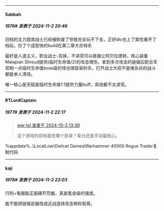 ﻿
*****

####  Sabbah  
##### 1976#       发表于 2024-11-2 20:46

旧档的主力首席战士已经被砍废了导致完全玩不下去，正好dlc也上了索性重开了档玩，抄了个成型快的build在第二章大杀特杀

最好是人道主义，职业战士-先锋，不讲究可以直接让阿贝拉德转，核心装备Malapian Shroud提供(临时生命值/2)的攻击增伤，拿到多次攻击的链锯后配合军官刷一点临时生命值boss级的怪也很容易秒杀，打开战士大招不是堆杂兵的战斗都能单人清场。

唯一核心是天赋是临时生命值1:1提供力量buff，其他都不太讲究。


*****

####  RTLordCaptain  
##### 1977#       发表于 2024-11-2 22:17

<blockquote><a href="httphttps://bbs.saraba1st.com/2b/forum.php?mod=redirect&amp;goto=findpost&amp;pid=66366965&amp;ptid=2071702" target="_blank">ww-tsl 发表于 2024-10-3 13:39</a>

这个游戏的存档是在哪个目录？辈分还是手动最放心。</blockquote>%appdata%\..\LocalLow\Owlcat Games\Warhammer 40000 Rogue Trader复制代码


*****

####  kaji  
##### 1978#       发表于 2024-11-2 23:03

行刑+电锯能正面硬开荒蝎，真是氪金级的强度。

能不能把链锯武器改成近战连续攻击啊秋梨膏。

